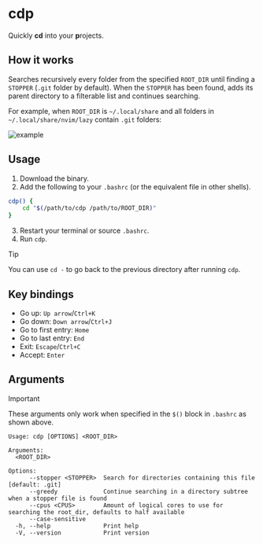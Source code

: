 # cdp

Quickly **cd** into your **p**rojects.

## How it works

Searches recursively every folder from the specified `ROOT_DIR` until finding a `STOPPER` (`.git` folder by default).
When the `STOPPER` has been found, adds its parent directory to a filterable list and continues searching.

For example, when `ROOT_DIR` is `~/.local/share` and all folders in `~/.local/share/nvim/lazy` contain `.git` folders:

![example](https://preview.redd.it/bew321bsf97c1.png?width=1030&format=png&auto=webp&s=7309f46cd918d8bcd7ca27505bf92c0b30c38c76)

## Usage

1. Download the binary.
2. Add the following to your `.bashrc` (or the equivalent file in other shells).

```bash
cdp() {
	cd "$(/path/to/cdp /path/to/ROOT_DIR)"
}
```

3. Restart your terminal or source `.bashrc`.
4. Run `cdp`.

> [!TIP]
> You can use `cd -` to go back to the previous directory after running `cdp`.

## Key bindings

-   Go up: `Up arrow`/`Ctrl+K`
-   Go down: `Down arrow`/`Ctrl+J`
-   Go to first entry: `Home`
-   Go to last entry: `End`
-   Exit: `Escape`/`Ctrl+C`
-   Accept: `Enter`

## Arguments

> [!IMPORTANT]
> These arguments only work when specified in the `$()` block in `.bashrc` as shown above.

```
Usage: cdp [OPTIONS] <ROOT_DIR>

Arguments:
  <ROOT_DIR>

Options:
      --stopper <STOPPER>  Search for directories containing this file [default: .git]
      --greedy             Continue searching in a directory subtree when a stopper file is found
      --cpus <CPUS>        Amount of logical cores to use for searching the root_dir, defaults to half available
      --case-sensitive
  -h, --help               Print help
  -V, --version            Print version
```
